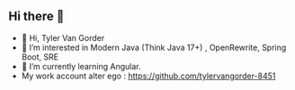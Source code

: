 ## Hi there 👋

- 👋 Hi, Tyler Van Gorder
- 👀 I’m interested in Modern Java (Think Java 17+) , OpenRewrite, Spring Boot, SRE
- 🌱 I’m currently learning Angular.
- My work account alter ego : https://github.com/tylervangorder-8451

<!--
**tkvangorder/tkvangorder** is a ✨ _special_ ✨ repository because its `README.md` (this file) appears on your GitHub profile.

-->
